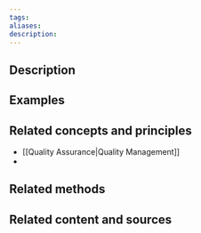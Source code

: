 ```yaml
---
tags: 
aliases: 
description:
---
```


## Description


## Examples 


## Related concepts and principles
- [[Quality Assurance|Quality Management]]
- 

## Related methods


## Related content and sources
